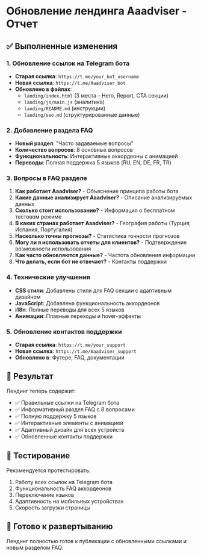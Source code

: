# Обновление лендинга Aaadviser - Отчет

## ✅ Выполненные изменения

### 1. Обновление ссылок на Telegram бота
- **Старая ссылка**: `https://t.me/your_bot_username`
- **Новая ссылка**: `https://t.me/Aaadviser_bot`
- **Обновлено в файлах**:
  - `landing/index.html` (3 места - Hero, Report, CTA секции)
  - `landing/js/main.js` (аналитика)
  - `landing/README.md` (инструкции)
  - `landing/seo.md` (структурированные данные)

### 2. Добавление раздела FAQ
- **Новый раздел**: "Часто задаваемые вопросы"
- **Количество вопросов**: 8 основных вопросов
- **Функциональность**: Интерактивные аккордеоны с анимацией
- **Переводы**: Полная поддержка 5 языков (RU, EN, DE, FR, TR)

### 3. Вопросы в FAQ разделе
1. **Как работает Aaadviser?** - Объяснение принципа работы бота
2. **Какие данные анализирует Aaadviser?** - Описание анализируемых данных
3. **Сколько стоит использование?** - Информация о бесплатном тестовом режиме
4. **В каких странах работает Aaadviser?** - География работы (Турция, Испания, Португалия)
5. **Насколько точны прогнозы?** - Статистика точности прогнозов
6. **Могу ли я использовать отчеты для клиентов?** - Подтверждение возможности использования
7. **Как часто обновляются данные?** - Частота обновления информации
8. **Что делать, если бот не отвечает?** - Контакты поддержки

### 4. Технические улучшения
- **CSS стили**: Добавлены стили для FAQ секции с адаптивным дизайном
- **JavaScript**: Добавлена функциональность аккордеонов
- **i18n**: Полные переводы для всех 5 языков
- **Анимации**: Плавные переходы и hover-эффекты

### 5. Обновление контактов поддержки
- **Старая ссылка**: `https://t.me/your_support`
- **Новая ссылка**: `https://t.me/Aaadviser_support`
- **Обновлено в**: Футере, FAQ, документации

## 🎯 Результат

Лендинг теперь содержит:
- ✅ Правильные ссылки на Telegram бота
- ✅ Информативный раздел FAQ с 8 вопросами
- ✅ Полную поддержку 5 языков
- ✅ Интерактивные элементы с анимацией
- ✅ Адаптивный дизайн для всех устройств
- ✅ Обновленные контакты поддержки

## 📱 Тестирование

Рекомендуется протестировать:
1. Работу всех ссылок на Telegram бота
2. Функциональность FAQ аккордеонов
3. Переключение языков
4. Адаптивность на мобильных устройствах
5. Скорость загрузки страницы

## 🚀 Готово к развертыванию

Лендинг полностью готов к публикации с обновленными ссылками и новым разделом FAQ.
